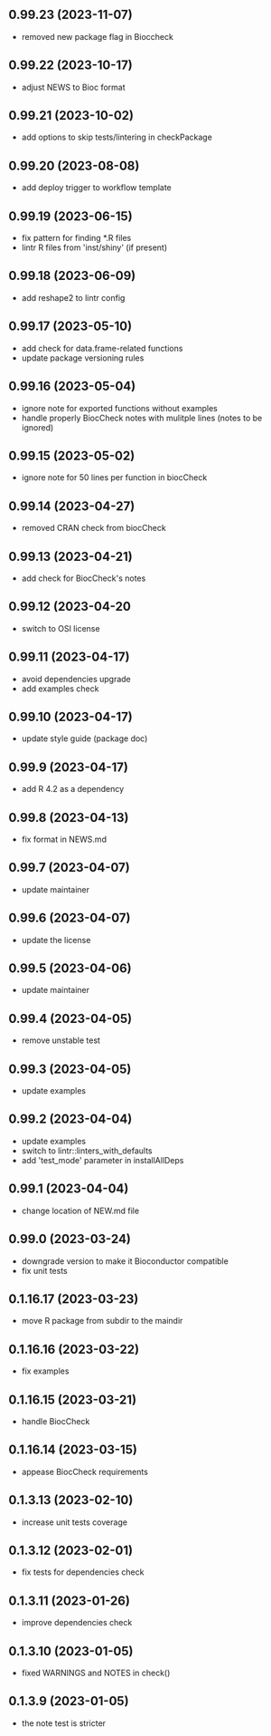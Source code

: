 ## 0.99.23 (2023-11-07)
- removed new package flag in Bioccheck 

## 0.99.22 (2023-10-17)
- adjust NEWS to Bioc format

## 0.99.21 (2023-10-02)
- add options to skip tests/lintering in checkPackage

## 0.99.20 (2023-08-08)
- add deploy trigger to workflow template

## 0.99.19 (2023-06-15)
- fix pattern for finding *.R files
- lintr R files from 'inst/shiny' (if present)

## 0.99.18 (2023-06-09)
- add reshape2 to lintr config

## 0.99.17 (2023-05-10)
- add check for data.frame-related functions
- update package versioning rules

## 0.99.16 (2023-05-04)
- ignore note for exported functions without examples
- handle properly BiocCheck notes with mulitple lines (notes to be ignored)

## 0.99.15 (2023-05-02)
- ignore note for 50 lines per function in biocCheck

## 0.99.14 (2023-04-27)
- removed CRAN check from biocCheck

## 0.99.13 (2023-04-21)
- add check for BiocCheck's notes

## 0.99.12 (2023-04-20
- switch to OSI license

## 0.99.11 (2023-04-17)
- avoid dependencies upgrade
- add examples check

## 0.99.10 (2023-04-17)
- update style guide (package doc)

## 0.99.9 (2023-04-17)
- add R 4.2 as a dependency

## 0.99.8 (2023-04-13)
- fix format in NEWS.md

## 0.99.7 (2023-04-07)
- update maintainer

## 0.99.6 (2023-04-07)
- update the license

## 0.99.5 (2023-04-06)
- update maintainer

## 0.99.4 (2023-04-05)
- remove unstable test

## 0.99.3 (2023-04-05)
- update examples

## 0.99.2 (2023-04-04)
- update examples
- switch to lintr::linters_with_defaults
- add 'test_mode' parameter in installAllDeps

## 0.99.1 (2023-04-04)
- change location of NEW.md file

## 0.99.0 (2023-03-24)
- downgrade version to make it Bioconductor compatible
- fix unit tests

## 0.1.16.17 (2023-03-23)
- move R package from subdir to the maindir

## 0.1.16.16 (2023-03-22)
- fix examples

## 0.1.16.15 (2023-03-21)
- handle BiocCheck

## 0.1.16.14 (2023-03-15)
- appease BiocCheck requirements 

## 0.1.3.13 (2023-02-10)
- increase unit tests coverage

## 0.1.3.12 (2023-02-01)
- fix tests for dependencies check

## 0.1.3.11 (2023-01-26)
- improve dependencies check

## 0.1.3.10 (2023-01-05)
- fixed WARNINGS and NOTES in check()

## 0.1.3.9 (2023-01-05)
- the note test is stricter
